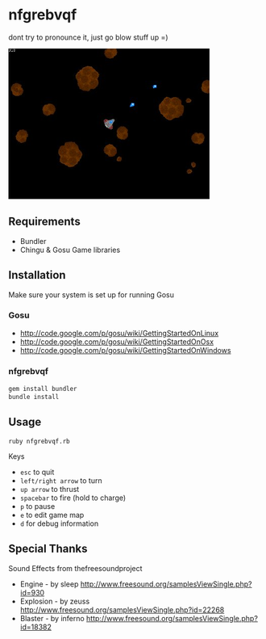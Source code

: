 nfgrebvqf
=========

dont try to pronounce it, just go blow stuff up =)

![nfgrebvqf screenshot](http://github.com/zeroeth/nfgrebvqf/raw/master/screenshot.jpg)

Requirements
------------

* Bundler
* Chingu & Gosu Game libraries

Installation
------------

Make sure your system is set up for running Gosu

### Gosu

* http://code.google.com/p/gosu/wiki/GettingStartedOnLinux
* http://code.google.com/p/gosu/wiki/GettingStartedOnOsx
* http://code.google.com/p/gosu/wiki/GettingStartedOnWindows

### nfgrebvqf

    gem install bundler
    bundle install

Usage
-----

    ruby nfgrebvqf.rb

Keys

* `esc` to quit
* `left/right arrow` to turn
* `up arrow` to thrust
* `spacebar` to fire (hold to charge)
* `p` to pause
* `e` to edit game map
* `d` for debug information
    

Special Thanks
--------------
Sound Effects from thefreesoundproject

* Engine - by sleep http://www.freesound.org/samplesViewSingle.php?id=930
* Explosion - by zeuss http://www.freesound.org/samplesViewSingle.php?id=22268
* Blaster - by inferno http://www.freesound.org/samplesViewSingle.php?id=18382
